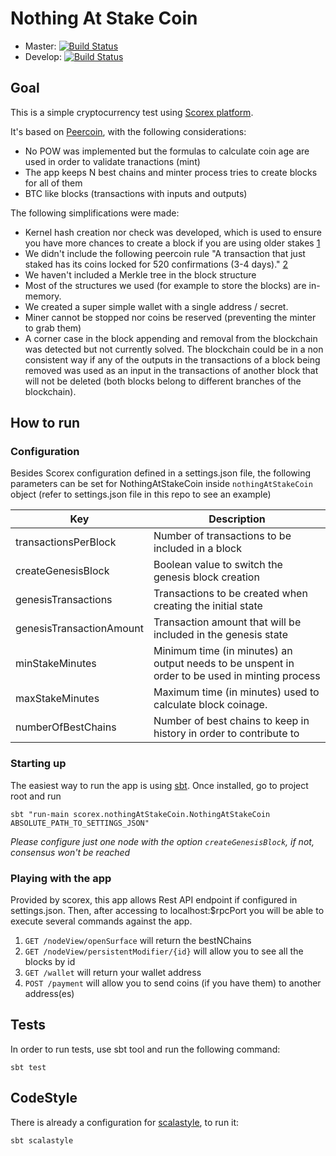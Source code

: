 # Nothing At Stake Coin

- Master: [![Build Status](https://travis-ci.org/atixlabs/nothingAtStakeCoin.svg?branch=master)](https://travis-ci.org/atixlabs/nothingAtStakeCoin)
- Develop: [![Build Status](https://travis-ci.org/atixlabs/nothingAtStakeCoin.svg?branch=develop)](https://travis-ci.org/atixlabs/nothingAtStakeCoin)

## Goal

This is a simple cryptocurrency test using [Scorex platform](https://github.com/ScorexFoundation/Scorex).

It's based on [Peercoin](https://wiki.peercointalk.org/), with the following considerations:
- No POW was implemented but the formulas to calculate coin age are used in order to validate tranactions (mint)
- The app keeps N best chains and minter process tries to create blocks for all of them
- BTC like blocks (transactions with inputs and outputs)
 
The following simplifications were made:

- Kernel hash creation nor check was developed, which is used to ensure you have more chances to create a block if you are using older stakes [1](https://wiki.peercointalk.org/index.php?title=CheckStakeKernelHash_function)
- We didn't include the following peercoin rule "A transaction that just staked has its coins locked for 520 confirmations (3-4 days)." [2](https://wiki.peercointalk.org/index.php?title=Peercoin_minting_facts)
- We haven't included a Merkle tree in the block structure
- Most of the structures we used (for example to store the blocks) are in-memory. 
- We created a super simple wallet with a single address / secret.
- Miner cannot be stopped nor coins be reserved (preventing the minter to grab them)
- A corner case in the block appending and removal from the blockchain was detected but not currently solved. The blockchain could be in a non consistent way if any of the outputs in the transactions of a block being removed was used as an input in the transactions of another block that will not be deleted (both blocks belong to different branches of the blockchain).

## How to run

### Configuration
Besides Scorex configuration defined in a settings.json file, the following parameters can be set for NothingAtStakeCoin inside `nothingAtStakeCoin` object (refer to settings.json file in this repo to see an example)

| Key     | Description |
|---------|-------------|
|transactionsPerBlock | Number of transactions to be included in a block |
|createGenesisBlock  | Boolean value to switch the genesis block creation | 
|genesisTransactions | Transactions to be created when creating the initial state |
|genesisTransactionAmount | Transaction amount that will be included in the genesis state |
|minStakeMinutes | Minimum time (in minutes) an output needs to be unspent in order to be used in minting process |
|maxStakeMinutes | Maximum time (in minutes) used to calculate block coinage. |
| numberOfBestChains | Number of best chains to keep in history in order to contribute to |     
     
### Starting up

The easiest way to run the app is using [sbt](http://www.scala-sbt.org/). Once installed, go to project root and run

`sbt "run-main scorex.nothingAtStakeCoin.NothingAtStakeCoin ABSOLUTE_PATH_TO_SETTINGS_JSON"`

*Please configure just one node with the option `createGenesisBlock`, if not, consensus won't be reached*

### Playing with the app

Provided by scorex, this app allows Rest API endpoint if configured in settings.json. Then, after accessing to localhost:$rpcPort you will be able to execute several commands against the app.

1. `GET /nodeView/openSurface` will return the bestNChains
2. `GET /nodeView/persistentModifier/{id}` will allow you to see all the blocks by id
3. `GET /wallet` will return your wallet address
4. `POST /payment` will allow you to send coins (if you have them) to another address(es)

## Tests

In order to run tests, use sbt tool and run the following command:

`sbt test`

## CodeStyle

There is already a configuration for [scalastyle](http://www.scalastyle.org/), to run it:

`sbt scalastyle`
